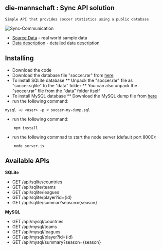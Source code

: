 ## die-mannschaft : Sync API solution
```
Simple API that provides soccer statistics using a public database
```
![Sync-Communication](https://user-images.githubusercontent.com/24611413/62910994-b8626400-bd50-11e9-923b-ef0d5d8f3c1f.jpg)

* [Source Data](https://www.kaggle.com/hugomathien/soccer) - real world sample data 
* [Data description](http://www.football-data.co.uk/notes.txt) - detailed data description

## Installing

* Download the code
* Download the database file "soccer.rar" from [here](https://www.kaggle.com/hugomathien/soccer)
* To install SQLite database 
** Unpack the "soccer.rar" file as "soccer.sqlite" to the "data" folder
** You can also unpack the "soccer.rar" file from the "data" folder itself
* To install MySQL database
** Download the MySQL dump file from [here](https://drive.google.com/open?id=1zNMAvHwRdK20HEvdCPimi7B96GUP6d6p)
* run the following command:
```
mysql -u <user> -p < soccer-my-dump.sql
```
* run the following command:
```
    npm install
```
* run the following commnad to start the node server (default port 8000):
```
    node server.js
```
## Available APIs

**SQLite**
* GET /api/sqlite/countries
* GET /api/sqlite/teams
* GET /api/sqlite/leagues
* GET /api/sqlite/player?id={id}
* GET /api/sqlite/summar?season={season}

**MySQL**
* GET /api/mysql/countries
* GET /api/mysql/teams
* GET /api/mysql/leagues
* GET /api/mysql/player?id={id}
* GET /api/mysql/summary?season={season}
